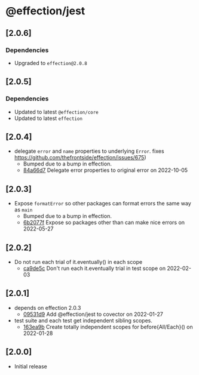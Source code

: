 # @effection/jest

## \[2.0.6]

### Dependencies

- Upgraded to `effection@2.0.8`

## \[2.0.5]

### Dependencies

- Updated to latest `@effection/core`
- Updated to latest `effection`

## \[2.0.4]

- delegate `error` and `name` properties to underlying `Error`. fixes  https://github.com/thefrontside/effection/issues/675)
  - Bumped due to a bump in effection.
  - [84a66d7](https://github.com/thefrontside/effection/commit/84a66d799060ba2292fff2482d87bf6abafa7937) Delegate error properties to original error on 2022-10-05

## \[2.0.3]

- Expose `formatError` so other packages can format errors the same way as `main`
  - Bumped due to a bump in effection.
  - [6b2077f](https://github.com/thefrontside/effection/commit/6b2077f6217883630e20df4569e22d2ebce3a6ce) Expose  so packages other than  can make nice errors on 2022-05-27

## \[2.0.2]

- Do not run each trial of it.eventually() in each scope
  - [ca9de5c](https://github.com/thefrontside/effection/commit/ca9de5c0e6dc0baa33a05772ab53154fea385326) Don't run each it.eventually trial in test scope on 2022-02-03

## \[2.0.1]

- depends on effection 2.0.3
  - [09531d9](https://github.com/thefrontside/effection/commit/09531d978cd4c3468098bd21d44d68b63ebc5cb6) Add @effection/jest to covector on 2022-01-27
- test suite and each test get independent sibling scopes.
  - [163ea9b](https://github.com/thefrontside/effection/commit/163ea9bdde09eab82f8eec50d7a877e6404be226) Create totally independent scopes for before{All/Each}() on 2022-01-28

## \[2.0.0]

- Initial release
